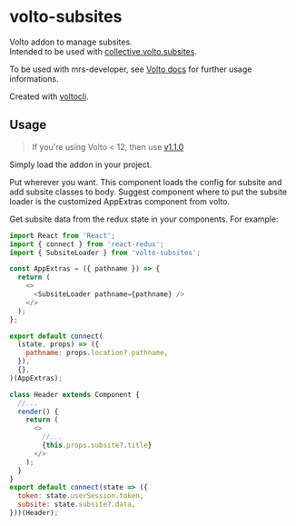 # volto-subsites

Volto addon to manage subsites.  
Intended to be used with [collective.volto.subsites](https://github.com/collective/collective.volto.subsites/).

To be used with mrs-developer, see [Volto docs](https://docs.voltocms.com/customizing/add-ons/) for further usage informations.

Created with [voltocli](https://github.com/nzambello/voltocli).

## Usage

> If you're using Volto < 12, then use [v1.1.0](https://github.com/collective/volto-subsites/tree/v1.1.0)

Simply load the addon in your project.

Put <SubsiteLoader pathname={this.props.pathname} /> wherever you want. This component loads the config for subsite and add subsite classes to body.
Suggest component where to put the subsite loader is the customized AppExtras component from volto.

Get subsite data from the redux state in your components. For example:

```js
import React from 'React';
import { connect } from 'react-redux';
import { SubsiteLoader } from 'volto-subsites';

const AppExtras = ({ pathname }) => {
  return (
    <>
      <SubsiteLoader pathname={pathname} />
    </>
  );
};

export default connect(
  (state, props) => ({
    pathname: props.location?.pathname,
  }),
  {},
)(AppExtras);
```

```js
class Header extends Component {
  //...
  render() {
    return (
      <>
        //...
        {this.props.subsite?.title}
      </>
    );
  }
}
export default connect(state => ({
  token: state.userSession.token,
  subsite: state.subsite?.data,
}))(Header);
```
